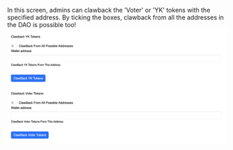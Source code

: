 In this screen, admins can clawback the 'Voter' or 'YK' tokens with the specified address. By ticking the boxes, clawback from all the addresses in the DAO is possible too!
![](../../images/clawback.png)
